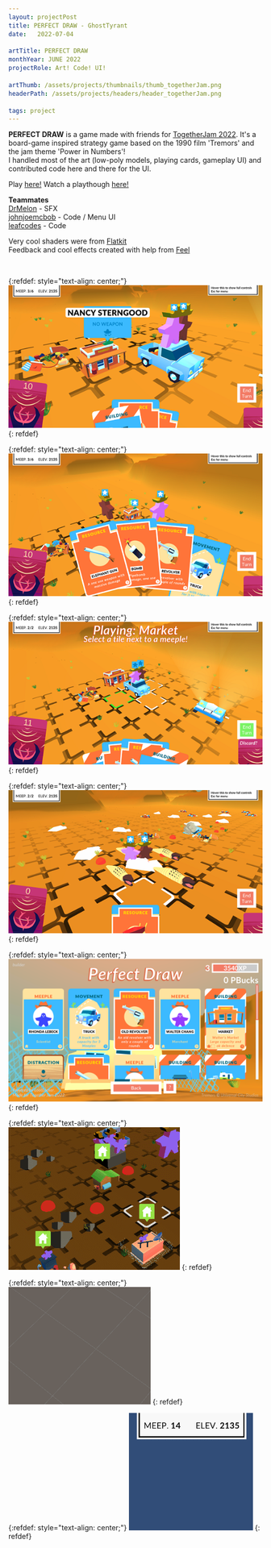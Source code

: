 ```yaml
---
layout: projectPost
title: PERFECT DRAW - GhostTyrant
date:   2022-07-04

artTitle: PERFECT DRAW
monthYear: JUNE 2022
projectRole: Art! Code! UI!

artThumb: /assets/projects/thumbnails/thumb_togetherJam.png
headerPath: /assets/projects/headers/header_togetherJam.png

tags: project
---
```


<b>PERFECT DRAW</b> is a game made with friends for [TogetherJam 2022](https://gamejolt.com/games/perfect_draw/730210). It's a board-game inspired strategy game based on the 1990 film 'Tremors' and the jam theme 'Power in Numbers'!
<br>I handled most of the art (low-poly models, playing cards, gameplay UI) and contributed code here and there for the UI.

Play [here!](https://gamejolt.com/games/perfect_draw/730210)
Watch a playthough [here!](https://www.youtube.com/watch?v=sSZ3nxEE5M0)

<b>Teammates</b>
<br>[DrMelon](https://twitter.com/DrMelon) - SFX
<br>[johnjoemcbob](https://twitter.com/johnjoemcbob) - Code / Menu UI
<br>[leafcodes](https://twitter.com/leafcodes) - Code

Very cool shaders were from [Flatkit](https://assetstore.unity.com/packages/vfx/shaders/flat-kit-toon-shading-and-water-143368)
<br>Feedback and cool effects created with help from [Feel](https://assetstore.unity.com/packages/tools/particles-effects/feel-183370)

<br>

{:refdef: style="text-align: center;"}
![one](/assets/projects/togetherJam_3.png)
{: refdef}

{:refdef: style="text-align: center;"}
![two](/assets/projects/togetherJam_4.png)
{: refdef}

{:refdef: style="text-align: center;"}
![three](/assets/projects/togetherJam_5.png)
{: refdef}

{:refdef: style="text-align: center;"}
![four](/assets/projects/togetherJam_6.png)
{: refdef}

{:refdef: style="text-align: center;"}
![four](/assets/projects/togetherJam_7.png)
{: refdef}

{:refdef: style="text-align: center;"}
![seven](/assets/projects/togetherJam_2.gif)
{: refdef}

{:refdef: style="text-align: center;"}
![five](/assets/projects/togetherJam_0.gif)
{: refdef}

{:refdef: style="text-align: center;"}
![six](/assets/projects/togetherJam_1.gif)
{: refdef}

